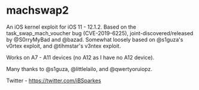 # machswap2

An iOS kernel exploit for iOS 11 - 12.1.2. Based on the task_swap_mach_voucher bug (CVE-2019-6225), joint-discovered/released by @S0rryMyBad and @bazad. Somewhat loosely based on @s1guza's v0rtex exploit, and @tihmstar's v3ntex exploit. 

Works on A7 - A11 devices (no A12 as I have no A12 device). 

Many thanks to @s1guza, @littlelailo, and @qwertyoruiopz.

Twitter - https://twitter.com/iBSparkes 
